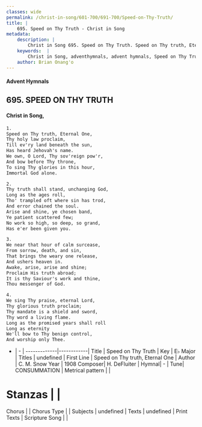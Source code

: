 ```yaml
---
classes: wide
permalink: /christ-in-song/601-700/691-700/Speed-on-Thy-Truth/
title: |
    695. Speed on Thy Truth - Christ in Song
metadata:
    description: |
        Christ in Song 695. Speed on Thy Truth. Speed on Thy truth, Eternal One, Thy holy law proclaim, Till ev'ry land beneath the sun, Has heard Jehovah's name. We own, O Lord, Thy sov'reign pow'r, And bow before Thy throne, To sing Thy glories in this hour, Immortal God alone.
    keywords:  |
        Christ in Song, adventhymnals, advent hymnals, Speed on Thy Truth, Speed on Thy truth, Eternal One. 
    author: Brian Onang'o
---
```


#### Advent Hymnals
## 695. SPEED ON THY TRUTH
####  Christ in Song,

```txt
1.
Speed on Thy truth, Eternal One,
Thy holy law proclaim,
Till ev'ry land beneath the sun,
Has heard Jehovah's name.
We own, O Lord, Thy sov'reign pow'r,
And bow before Thy throne,
To sing Thy glories in this hour,
Immortal God alone.

2.
Thy truth shall stand, unchanging God,
Long as the ages roll,
Tho' trampled oft where sin has trod,
And error chained the soul.
Arise and shine, ye chosen band,
Ye patient scattered few;
No work so high, so deep, so grand,
Has e'er been given you.

3.
We near that hour of calm surcease,
From sorrow, death, and sin,
That brings the weary one release,
And ushers heaven in.
Awake, arise, arise and shine;
Proclaim His truth abroad;
It is thy Saviour's work and thine,
Thou messenger of God.

4.
We sing Thy praise, eternal Lord,
Thy glorious truth proclaim;
Thy mandate is a shield and sword,
Thy word a living flame.
Long as the promised years shall roll
Long as eternity
We'll bow to Thy benign control,
And worship only Thee.

```

- |   -  |
-------------|------------|
Title | Speed on Thy Truth |
Key | E♭ Major |
Titles | undefined |
First Line | Speed on Thy truth, Eternal One |
Author | C. M. Snow
Year | 1908
Composer| H. DeFluiter |
Hymnal|  - |
Tune| CONSUMMATION |
Metrical pattern | |
# Stanzas |  |
Chorus |  |
Chorus Type |  |
Subjects | undefined |
Texts | undefined |
Print Texts | 
Scripture Song |  |
    
